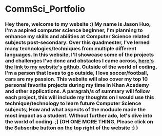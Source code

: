 # CommSci_Portfolio

### Hey there, welcome to my website :) My name is Jason Huo, I'm a aspired computer science beginner, I'm planning to enhance my skills and abilities at Computer Science related subjects post-secondary. Over this quadmester, I've lerned many technologies/techniques from multiple different languages. In this website, I'll showcase some of the projects and challenges I've done and obstacles I came across,  <a href="https://github.com/XLJasonHuo/CommSci_Portfolio">here's the link to my website's github</a>. Outside of the world of coding, I'm a person that loves to go outside, I love soccer/football, cars are my passion. This website will also cover my top 10 personal favorite projects during my time in Khan Academy and other applications. A paragrah/s of summary will follow each project, this will include my thoughts on I would use this technique/technology to learn future Computer Science subjects; How and what aspects of the moduule made the most impact as a student. Without further ado, let's dive into the world of coding. ;) (OH ONE MORE THING, Please click on the Subscribe button on the top right of the website :) )
